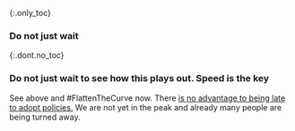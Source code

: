 {:.only_toc}
### Do not just wait

{:.dont.no_toc}
### Do not just wait to see how this plays out. Speed is the key

See above and \#FlattenTheCurve now. There [is no advantage to being late to adopt policies.](https://twitter.com/TomBossert/status/1236399377087959041) We are not yet in the peak and already many people are being turned away.
